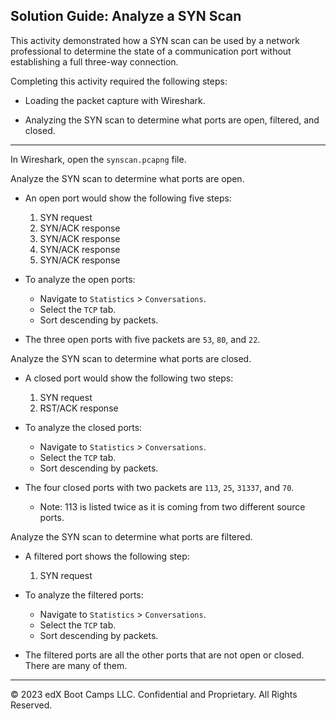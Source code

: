 ## Solution Guide: Analyze a SYN Scan

This activity demonstrated how a SYN scan can be used by a network professional to determine the state of a communication port without establishing a full three-way connection.  

Completing this activity required the following steps:

   - Loading the packet capture with Wireshark.
   
   - Analyzing the SYN scan to determine what ports are open, filtered, and closed. 
	
---

In Wireshark, open the `synscan.pcapng` file.

Analyze the SYN scan to determine what ports are open.

- An open port would show the following five steps:
   1. SYN request
   2. SYN/ACK response
   3. SYN/ACK response
   4. SYN/ACK response
   5. SYN/ACK response
	
- To analyze the open ports:

   - Navigate to `Statistics` > `Conversations`.
   - Select the `TCP` tab.
   - Sort descending by packets.

- The three open ports with five packets are `53`, `80`, and `22`.

 
Analyze the SYN scan to determine what ports are closed.


- A closed port would show the following two steps:
	
   1. SYN request
   2.  RST/ACK response
      
- To analyze the closed ports:

   - Navigate to `Statistics` > `Conversations`. 
   - Select the `TCP` tab.
   - Sort descending by packets. 

- The four closed ports with two packets are  `113`, `25`, `31337`, and `70`.
  - Note: 113 is listed twice as it is coming from two different source ports.


Analyze the SYN scan to determine what ports are filtered. 


- A filtered port shows the following step:
	
   1. SYN request
	
- To analyze the filtered ports:

   - Navigate to `Statistics` > `Conversations`. 
   - Select the `TCP` tab.
   - Sort descending by packets. 

- The filtered ports are all the other ports that are not open or closed. There are many of them.

---
&copy; 2023 edX Boot Camps LLC. Confidential and Proprietary. All Rights Reserved.



